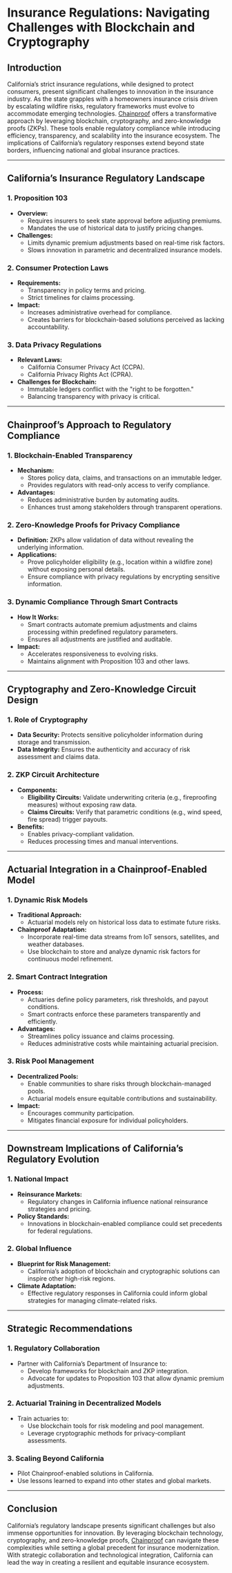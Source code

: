 # Insurance Regulations: Navigating Challenges with Blockchain and Cryptography

## Introduction

California’s strict insurance regulations, while designed to protect consumers, present significant challenges to innovation in the insurance industry. As the state grapples with a homeowners insurance crisis driven by escalating wildfire risks, regulatory frameworks must evolve to accommodate emerging technologies. [Chainproof](../ai/chainproof.md) offers a transformative approach by leveraging blockchain, cryptography, and zero-knowledge proofs (ZKPs). These tools enable regulatory compliance while introducing efficiency, transparency, and scalability into the insurance ecosystem. The implications of California’s regulatory responses extend beyond state borders, influencing national and global insurance practices.

***

## California’s Insurance Regulatory Landscape

### 1. **Proposition 103**

* **Overview:**
  * Requires insurers to seek state approval before adjusting premiums.
  * Mandates the use of historical data to justify pricing changes.
* **Challenges:**
  * Limits dynamic premium adjustments based on real-time risk factors.
  * Slows innovation in parametric and decentralized insurance models.

### 2. **Consumer Protection Laws**

* **Requirements:**
  * Transparency in policy terms and pricing.
  * Strict timelines for claims processing.
* **Impact:**
  * Increases administrative overhead for compliance.
  * Creates barriers for blockchain-based solutions perceived as lacking accountability.

### 3. **Data Privacy Regulations**

* **Relevant Laws:**
  * California Consumer Privacy Act (CCPA).
  * California Privacy Rights Act (CPRA).
* **Challenges for Blockchain:**
  * Immutable ledgers conflict with the "right to be forgotten."
  * Balancing transparency with privacy is critical.

***

## Chainproof’s Approach to Regulatory Compliance

### 1. **Blockchain-Enabled Transparency**

* **Mechanism:**
  * Stores policy data, claims, and transactions on an immutable ledger.
  * Provides regulators with read-only access to verify compliance.
* **Advantages:**
  * Reduces administrative burden by automating audits.
  * Enhances trust among stakeholders through transparent operations.

### 2. **Zero-Knowledge Proofs for Privacy Compliance**

* **Definition:** ZKPs allow validation of data without revealing the underlying information.
* **Applications:**
  * Prove policyholder eligibility (e.g., location within a wildfire zone) without exposing personal details.
  * Ensure compliance with privacy regulations by encrypting sensitive information.

### 3. **Dynamic Compliance Through Smart Contracts**

* **How It Works:**
  * Smart contracts automate premium adjustments and claims processing within predefined regulatory parameters.
  * Ensures all adjustments are justified and auditable.
* **Impact:**
  * Accelerates responsiveness to evolving risks.
  * Maintains alignment with Proposition 103 and other laws.

***

## Cryptography and Zero-Knowledge Circuit Design

### 1. **Role of Cryptography**

* **Data Security:** Protects sensitive policyholder information during storage and transmission.
* **Data Integrity:** Ensures the authenticity and accuracy of risk assessment and claims data.

### 2. **ZKP Circuit Architecture**

* **Components:**
  * **Eligibility Circuits:** Validate underwriting criteria (e.g., fireproofing measures) without exposing raw data.
  * **Claims Circuits:** Verify that parametric conditions (e.g., wind speed, fire spread) trigger payouts.
* **Benefits:**
  * Enables privacy-compliant validation.
  * Reduces processing times and manual interventions.

***

## Actuarial Integration in a Chainproof-Enabled Model

### 1. **Dynamic Risk Models**

* **Traditional Approach:**
  * Actuarial models rely on historical loss data to estimate future risks.
* **Chainproof Adaptation:**
  * Incorporate real-time data streams from IoT sensors, satellites, and weather databases.
  * Use blockchain to store and analyze dynamic risk factors for continuous model refinement.

### 2. **Smart Contract Integration**

* **Process:**
  * Actuaries define policy parameters, risk thresholds, and payout conditions.
  * Smart contracts enforce these parameters transparently and efficiently.
* **Advantages:**
  * Streamlines policy issuance and claims processing.
  * Reduces administrative costs while maintaining actuarial precision.

### 3. **Risk Pool Management**

* **Decentralized Pools:**
  * Enable communities to share risks through blockchain-managed pools.
  * Actuarial models ensure equitable contributions and sustainability.
* **Impact:**
  * Encourages community participation.
  * Mitigates financial exposure for individual policyholders.

***

## Downstream Implications of California’s Regulatory Evolution

### 1. **National Impact**

* **Reinsurance Markets:**
  * Regulatory changes in California influence national reinsurance strategies and pricing.
* **Policy Standards:**
  * Innovations in blockchain-enabled compliance could set precedents for federal regulations.

### 2. **Global Influence**

* **Blueprint for Risk Management:**
  * California’s adoption of blockchain and cryptographic solutions can inspire other high-risk regions.
* **Climate Adaptation:**
  * Effective regulatory responses in California could inform global strategies for managing climate-related risks.

***

## Strategic Recommendations

### 1. **Regulatory Collaboration**

* Partner with California’s Department of Insurance to:
  * Develop frameworks for blockchain and ZKP integration.
  * Advocate for updates to Proposition 103 that allow dynamic premium adjustments.

### 2. **Actuarial Training in Decentralized Models**

* Train actuaries to:
  * Use blockchain tools for risk modeling and pool management.
  * Leverage cryptographic methods for privacy-compliant assessments.

### 3. **Scaling Beyond California**

* Pilot Chainproof-enabled solutions in California.
* Use lessons learned to expand into other states and global markets.

***

## Conclusion

California’s regulatory landscape presents significant challenges but also immense opportunities for innovation. By leveraging blockchain technology, cryptography, and zero-knowledge proofs, [Chainproof](../ai/chainproof.md) can navigate these complexities while setting a global precedent for insurance modernization. With strategic collaboration and technological integration, California can lead the way in creating a resilient and equitable insurance ecosystem.
